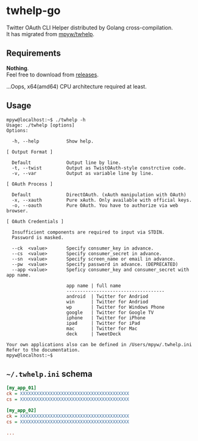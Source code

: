 # twhelp-go

Twitter OAuth CLI Helper distributed by Golang cross-compilation.  
It has migrated from [mpyw/twhelp](https://github.com/mpyw/twhelp).

## Requirements

**Nothing**.  
Feel free to download from [releases](https://github.com/mpyw/twhelp-go/releases).

...Oops, x64(amd64) CPU architecture required at least.

## Usage

```ShellSession
mpyw@localhost:~$ ./twhelp -h
Usage: ./twhelp [options]
Options:

  -h, --help          Show help.

[ Output Format ]

  Default             Output line by line.
  -t, --twist         Output as TwistOAuth-style constrctive code.
  -v, --var           Output as variable line by line.

[ OAuth Process ]

  Default             DirectOAuth. (xAuth manipulation with OAuth)
  -x, --xauth         Pure xAuth. Only available with official keys.
  -o, --oauth         Pure OAuth. You have to authorize via web browser.

[ OAuth Credentials ]

  Insufficient components are required to input via STDIN.
  Password is masked.

  --ck  <value>       Specify consumer_key in advance.
  --cs  <value>       Specify consumer_secret in advance.
  --sn  <value>       Specify screen_name or email in advance.
  --pw  <value>       Specify password in advance. (DEPRECATED)
  --app <value>       Speficy consumer_key and consumer_secret with app name.

                      app name | full name
                      ------------------------------------
                      android  | Twitter for Andriod
                      win      | Twitter for Andriod
                      wp       | Twitter for Windows Phone
                      google   | Twitter for Google TV
                      iphone   | Twitter for iPhone
                      ipad     | Twitter for iPad
                      mac      | Twitter for Mac
                      deck     | TweetDeck

Your own applications also can be defined in /Users/mpyw/.twhelp.ini
Refer to the documentation.
mpyw@localhost:~$
```

## `~/.twhelp.ini` schema

```ini
[my_app_01]
ck = XXXXXXXXXXXXXXXXXXXXXXXXXXXXXXXXXXXXXXXX
cs = XXXXXXXXXXXXXXXXXXXXXXXXXXXXXXXXXXXXXXXX

[my_app_02]
ck = XXXXXXXXXXXXXXXXXXXXXXXXXXXXXXXXXXXXXXXX
cs = XXXXXXXXXXXXXXXXXXXXXXXXXXXXXXXXXXXXXXXX

...
```
